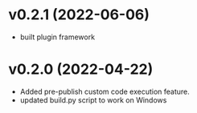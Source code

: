 # v0.2.1 (2022-06-06)
- built plugin framework

# v0.2.0 (2022-04-22)
- Added pre-publish custom code execution feature.
- updated build.py script to work on Windows
